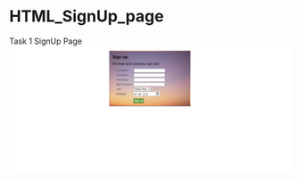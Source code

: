 # HTML_SignUp_page
Task 1
SignUp Page
<img src="https://github.com/FBlood007/HTML_SignUp_page/blob/main/Output/2022-02-21%20(9).png"/>
